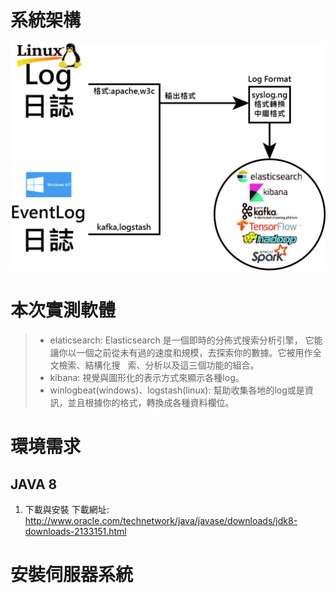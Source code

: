 # 系統架構
![Analysis_tructure](images/Analysis_tructure.jpg)

# 本次實測軟體
> - elaticsearch: Elasticsearch 是一個即時的分佈式搜索分析引擎， 它能讓你以一個之前從未有過的速度和規模，去探索你的數據。它被用作全文檢索、結構化搜   索、分析以及這三個功能的組合。
> - kibana: 視覺與圖形化的表示方式來顯示各種log。
> - winlogbeat(windows)、logstash(linux): 幫助收集各地的log或是資訊，並且根據你的格式，轉換成各種資料欄位。
# 環境需求
## JAVA 8
1. 下載與安裝
  下載網址: http://www.oracle.com/technetwork/java/javase/downloads/jdk8-downloads-2133151.html

# 安裝伺服器系統
